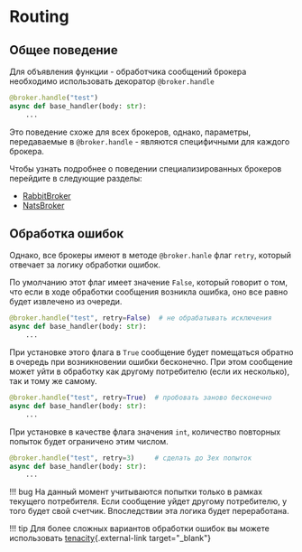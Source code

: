 # Routing

## Общее поведение

Для объявления функции - обработчика сообщений брокера необходимо использовать декоратор `@broker.handle`

```python
@broker.handle("test")
async def base_handler(body: str):
    ...
```

Это поведение схоже для всех брокеров, однако, параметры, передаваемые в `@broker.handle` - являются специфичными для каждого брокера.

Чтобы узнать подробнее о поведении специализированных брокеров перейдите в следующие разделы:

* [RabbitBroker](../../../rabbit/1_routing)
* [NatsBroker](../../../nats/2_routing)

## Обработка ошибок

Однако, все брокеры имеют в методе `@broker.hanle` флаг `retry`, который отвечает за логику обработки ошибок.

По умолчанию этот флаг имеет значение `False`, который говорит о том, что если в ходе обработки сообщения возникла ошибка, оно все равно будет извлечено из очереди.

```python
@broker.handle("test", retry=False)  # не обрабатывать исключения
async def base_handler(body: str):
    ...
```

При установке этого флага в `True` сообщение будет помещаться обратно в очередь при возникновении ошибки бесконечно. При этом сообщение может уйти в обработку как другому потребителю (если их несколько), так и тому же самому.

```python
@broker.handle("test", retry=True)  # пробовать заново бесконечно
async def base_handler(body: str):
    ...
```

При установке в качестве флага значения `int`, количество повторных попыток будет ограничено этим числом.
```python
@broker.handle("test", retry=3)     # сделать до 3ех попыток
async def base_handler(body: str):
    ...
```

!!! bug
    На данный момент учитываются попытки только в рамках текущего потребителя. Если сообщение уйдет другому потребителю, у того будет свой счетчик.
    Впоследствии эта логика будет переработана.

!!! tip
    Для более сложных вариантов обработки ошибок вы можете использовать [tenacity](https://tenacity.readthedocs.io/en/latest/){.external-link target="_blank"}